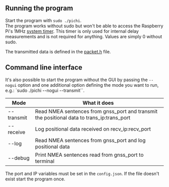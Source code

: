 Running the program
---
Start the program with `sudo ./pichi`.<br>
The program works without sudo but won't be able to access the Raspberry Pi's 1MHz [system timer](src/timer.cpp#L14). This timer is only used for internal delay measurements and is not required for anything. Values are simply 0 without sudo.

The transmitted data is defined in the [packet.h](src/gnss/packet.h) file.

Command line interface
---
It's also possible to start the program without the GUI by passing the `--nogui` option and one additional option defining the mode you want to run, e.g.: `sudo ./pichi --nogui --transmit``.

| Mode          | What it does  |
| ------------- | ------------- |
| --transmit    | Read NMEA sentences from gnss_port and transmit the positional data to trans_ip:trans_port |
| --receive     | Log positional data received on recv_ip:recv_port |
| --log         | Read NMEA sentences from gnss_port and log positional data |
| --debug       | Print NMEA sentences read from gnss_port to terminal |

The port and IP variables must be set in the `config.json`. If the file doesn't exist start the program once.
